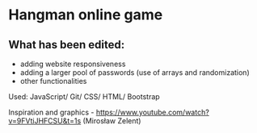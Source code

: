 # Hangman online game

## What has been edited:
*  adding website responsiveness
*  adding a larger pool of passwords (use of arrays and randomization)
*  other functionalities

Used:
JavaScript/ Git/ CSS/ HTML/ Bootstrap

Inspiration and graphics - https://www.youtube.com/watch?v=9FVtiJHFCSU&t=1s (Mirosław Zelent)
